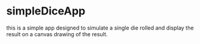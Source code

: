 # simpleDiceApp
this is a simple app designed to simulate a single die rolled and display the result on a canvas drawing of the result. 
